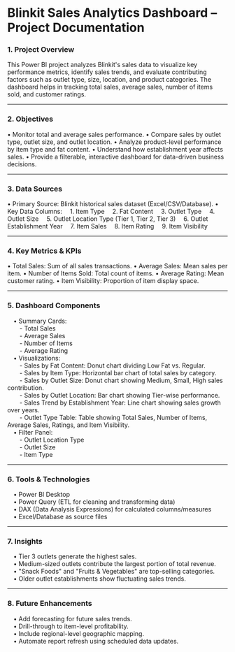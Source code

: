 # Blinkit Sales Analytics Dashboard – Project Documentation

### 1. Project Overview
This Power BI project analyzes Blinkit's sales data to visualize key performance metrics, identify sales trends, and evaluate contributing factors such as outlet type, size, location, and product categories. The dashboard helps in tracking total sales, average sales, number of items sold, and customer ratings.
________________________________________
### 2. Objectives
•	Monitor total and average sales performance.
•	Compare sales by outlet type, outlet size, and outlet location.
•	Analyze product-level performance by item type and fat content.
•	Understand how establishment year affects sales.
•	Provide a filterable, interactive dashboard for data-driven business decisions.
________________________________________
### 3. Data Sources
•	Primary Source: Blinkit historical sales dataset (Excel/CSV/Database).
•	Key Data Columns:
&emsp;1. Item Type
&emsp;2.	Fat Content
&emsp;3.	Outlet Type
&emsp;4.	Outlet Size
&emsp;5.	Outlet Location Type (Tier 1, Tier 2, Tier 3)
&emsp;6.	Outlet Establishment Year
&emsp;7.	Item Sales
&emsp;8.	Item Rating
&emsp;9.	Item Visibility
________________________________________
### 4. Key Metrics & KPIs
•	Total Sales: Sum of all sales transactions.
•	Average Sales: Mean sales per item.
•	Number of Items Sold: Total count of items.
•	Average Rating: Mean customer rating.
•	Item Visibility: Proportion of item display space.
________________________________________
### 5. Dashboard Components
&emsp;•	Summary Cards:<br>
&emsp;&emsp;-	Total Sales<br>
&emsp;&emsp;-	Average Sales<br>
&emsp;&emsp;-	Number of Items<br>
&emsp;&emsp;-	Average Rating<br>
&emsp;•	Visualizations:<br>
&emsp;&emsp;-	Sales by Fat Content: Donut chart dividing Low Fat vs. Regular.<br>
&emsp;&emsp;-	Sales by Item Type: Horizontal bar chart of total sales by category.<br>
&emsp;&emsp;-	Sales by Outlet Size: Donut chart showing Medium, Small, High sales contribution.<br>
&emsp;&emsp;-	Sales by Outlet Location: Bar chart showing Tier-wise performance.<br>
&emsp;&emsp;-	Sales Trend by Establishment Year: Line chart showing sales growth over years.<br>
&emsp;&emsp;-	Outlet Type Table: Table showing Total Sales, Number of Items, Average Sales, Ratings, and Item Visibility.<br>
&emsp;•	Filter Panel:<br>
&emsp;&emsp;-	Outlet Location Type<br>
&emsp;&emsp;-	Outlet Size<br>
&emsp;&emsp;-	Item Type<br>
________________________________________
### 6. Tools & Technologies<br>
&emsp;•	Power BI Desktop<br>
&emsp;•	Power Query (ETL for cleaning and transforming data)<br>
&emsp;•	DAX (Data Analysis Expressions) for calculated columns/measures<br>
&emsp;•	Excel/Database as source files<br>
________________________________________
### 7. Insights<br>
&emsp;•	Tier 3 outlets generate the highest sales.<br>
&emsp;•	Medium-sized outlets contribute the largest portion of total revenue.<br>
&emsp;•	"Snack Foods" and "Fruits & Vegetables" are top-selling categories.<br>
&emsp;•	Older outlet establishments show fluctuating sales trends.<br>
________________________________________
### 8. Future Enhancements<br>
&emsp;•	Add forecasting for future sales trends.<br>
&emsp;•	Drill-through to item-level profitability.<br>
&emsp;•	Include regional-level geographic mapping.<br>
&emsp;•	Automate report refresh using scheduled data updates.<br>
